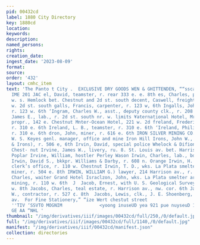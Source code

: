 ```yaml
---
pid: 00432cd
label: 1880 City Directory
key: 1880cd
location: 
keywords: 
description: 
named_persons: 
rights: 
creation_date: 
ingest_date: '2023-08-09'
format: 
source: 
order: '432'
layout: cmhc_item
text: 'The Panto t City .  EXCLUSIVE DRY GOODS WEN & GHITTENDEN, ““sscakeer rose.
  IME 201 JAC el, David, teamster, r. rear 333 e. e. 8th es, Charles, policeman, r.
  w. s. Hemlock bet. Chestnut and 2d st. south decent, Caswell, freighter, bds. 625
  w. 2d st. south galls, Francis, carpenter, r. 123 w, 6th Ingalls, John E., carpenter,
  r. 123 w. 6th ‘Ingram, Charles W., asst., deputy county clk., r. 208 w. 5th gram,
  James E., lab., r. 2d st. south nr. w. limits ¥aternational Hotel, Mrs. E. A. Peterie
  propr., 142 e. Chestnut Mnter-Ocean Hotel, 221 w. 2d freland, Frederick, teamster,
  r. 310 e. 6th Ireland, L. B., teamster, r. 310 e. 6th ‘Ireland, Philip H. , teamster,
  r. 310 e. 6th dron, John, miner, r. 616 e. 6th IRON SILVER MINING CO., New York,
  W. S. Keyes genl. manager, office and mine Iron Hill Irons, John W., (Kingsbery
  & Irons), r. 506 e, 6th Irvin, David, special police Whelock & Difion, r. 117 w.
  Chest- nut Irvine, James W., livery, ru. 8. St. Louis av. bet. Harrison av. and
  Poplar Irvine, William, hostler Perley Wason Irwin, Charles, lab., bds. 700 e. 6th
  Irwin, David S., bkkpr. Williams & Darby, r. 608 n. Orange Irwin, H. B., clk. county
  clerk’s office, r. 110 w. Chestnut Irwin, T. D., wks. La Plata smelter Irwin, William,
  miner, r. 504 e. 8th IRWIN, WILLIAM G.) lawyer, 214 Harrison av., r. same Isler,
  Charles, waiter Grand Hotel Israclzon, John, wks. La Plata smelter ard, John E.,
  mining, r. 110 w. 6th  J  Jacob, Ernest, with U. S. Geological Survey, office 232
  w. 8th Jacobs, Charles, teal estate, r. Harrison av., nw. cor. 6th Jacobs, George
  W., contractor, r. 527 ¢. 8th  Jacobs, Lewis, clk., J. E. Shoenberg, r. 125 Harrison
  av.  For Fine Stationery,” “ize Wert chestut street                                                         ‘SHZIS
  ''TIV ‘SSVTO MOGNIM              <yoong inuseUD yea 921 pue nuyseuD 190M 112 “EEE
  GE AA “NHL '
thumbnail: "/img/derivatives/iiif/images/00432cd/full/250,/0/default.jpg"
full: "/img/derivatives/iiif/images/00432cd/full/1140,/0/default.jpg"
manifest: "/img/derivatives/iiif/00432cd/manifest.json"
collection: directories
---
```

